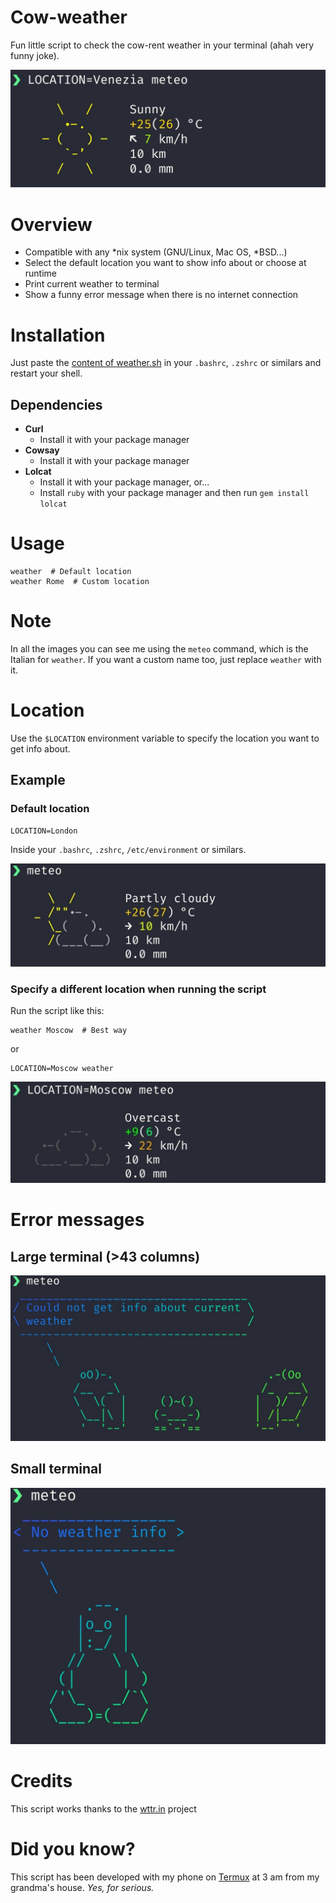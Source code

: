 # Cow-weather

Fun little script to check the cow-rent weather in your terminal (ahah very funny joke).

![Presentation image](assets/presentation.jpg)

# Overview

* Compatible with any *nix system (GNU/Linux, Mac OS, *BSD...)
* Select the default location you want to show info about or choose at runtime
* Print current weather to terminal
* Show a funny error message when there is no internet connection

# Installation

Just paste the [content of weather.sh](weather.sh) in your `.bashrc`, `.zshrc` or similars and restart your shell.

## Dependencies

* **Curl**
    - Install it with your package manager
* **Cowsay**
    - Install it with your package manager
* **Lolcat**
    - Install it with your package manager, or...
    - Install `ruby` with your package manager and then run `gem install lolcat`

# Usage

```
weather  # Default location
weather Rome  # Custom location
```

# Note

In all the images you can see me using the `meteo` command, which is the Italian for `weather`.
If you want a custom name too, just replace `weather` with it.

# Location

Use the `$LOCATION` environment variable to specify the location you want to get info about.

## Example

### Default location

```
LOCATION=London
```
Inside your `.bashrc`, `.zshrc`, `/etc/environment` or similars.

![Weather image](assets/weather.jpg)

### Specify a different location when running the script

Run the script like this:
```
weather Moscow  # Best way
```
or
```
LOCATION=Moscow weather
```
![Weather image 1](assets/weather1.jpg)

# Error messages

## Large terminal (>43 columns)

![Error frogs image](assets/error_frogs.jpg)

## Small terminal
![Error tux image](assets/error_tux.jpg)

# Credits

This script works thanks to the [wttr.in](https://github.com/chubin/wttr.in) project

# Did you know?

This script has been developed with my phone on [Termux](https://termux.com/) at 3 am from my grandma's house.
_Yes, for serious._
